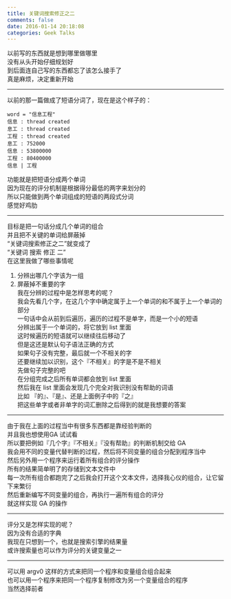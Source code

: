 ```yaml
---
title: 关键词搜索修正之二
comments: false
date: 2016-01-14 20:18:08
categories: Geek Talks
---
```

以前写的东西就是想到哪里做哪里  
没有从头开始仔细规划好  
到后面连自己写的东西都忘了该怎么接手了  
真是麻烦，决定重新开始  
***
以前的那一篇做成了短语分词了，现在是这个样子的：  
```
word = "信息工程"
信息 : thread created
息工 : thread created
工程 : thread created
息工 : 752000
信息 : 53800000
工程 : 80400000
信息 | 工程
```  
功能就是把短语分成两个单词  
因为现在的评分机制是根据得分最低的两字来划分的  
所以只能做到两个单词组成的短语的两段式分词  
感觉好鸡肋  
***
目标是把一句话分成几个单词的组合  
并且把不关键的单词给屏蔽掉  
“关键词搜索修正之二”就变成了  
“关键词 搜索 修正 二”  
在这里我做了哪些事情呢  
1. 分辨出哪几个字该为一组  
2. 屏蔽掉不重要的字  
我在分辨的过程中是怎样思考的呢？  
我会先看几个字，在这几个字中确定属于上一个单词的和不属于上一个单词的部分  
一句话中会从前到后遍历，遍历的过程不是单字，而是一个小的短语  
分辨出属于一个单词的，将它放到 list 里面  
这时候遍历的短语就可以继续往后移动了  
但是这还是默认句子语法正确的方式  
如果句子没有完整，最后就一个不相关的字  
还要继续加以识别，这个『不相关』的字是不是不相关  
先做句子完整的吧  
在分组完成之后所有单词都会放到 list 里面  
然后我在 list 里面会发现几个完全对我识别没有帮助的词语  
比如 『的』、『是』、还是上面例子中的『之』  
把这些单字或者非单字的词汇删除之后得到的就是我想要的答案  
***
由于我在上面的过程当中有很多东西都是靠经验判断的  
并且我也想使用GA 试试看  
所以要把例如『几个字』『不相关』『没有帮助』的判断机制交给 GA  
我会用不同的变量代替判断的过程，然后将不同变量的组合分配到程序当中  
然后另外用一个程序来运行着所有组合的评分操作  
所有的结果简单明了的存储到文本文件中  
每一次所有组合都跑完了之后我会打开这个文本文件，选择我心仪的组合，让它留下来繁衍  
然后重新编写不同变量的组合，再执行一遍所有组合的评分  
就这样实现 GA 的操作  
***
评分又是怎样实现的呢？  
因为没有合适的字典  
我现在只想到一个，也就是搜索引擎的结果量  
或许搜索量也可以作为评分的关键变量之一  
***
可以用 argv0 这样的方式来把同一个程序和变量组合组合起来  
也可以用一个程序来把同一个程序复制修改为另一个变量组合的程序  
当然选择前者  

